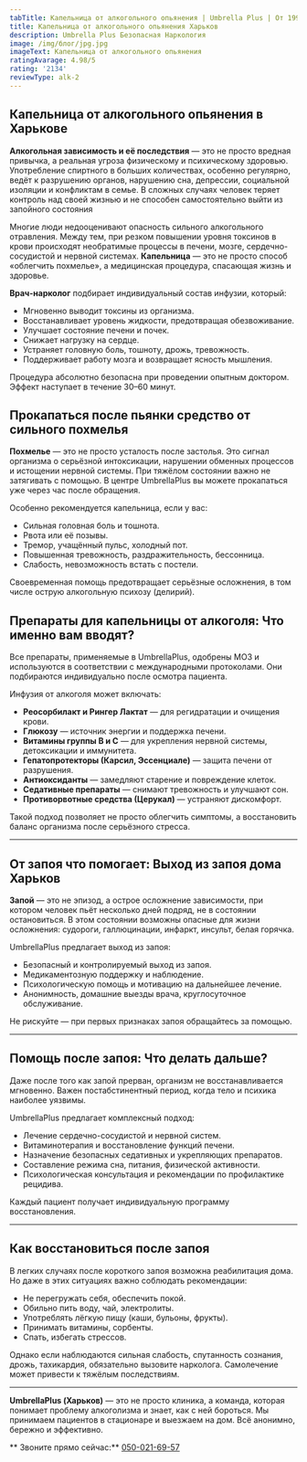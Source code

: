```yaml
---
tabTitle: Капельница от алкогольного опьянения | Umbrella Plus | От 1999 грн
title: Капельница от алкогольного опьянения Харьков
description: Umbrella Plus Безопасная Наркология
image: /img/блог/jpg.jpg
imageText: Капельница от алкогольного опьянения
ratingAvarage: 4.98/5
rating: '2134'
reviewType: alk-2
---
```


## Капельница от алкогольного опьянения в Харькове

**Алкогольная зависимость и её последствия** — это не просто вредная привычка, а реальная угроза физическому и психическому здоровью. Употребление спиртного в больших количествах, особенно регулярно, ведёт к разрушению органов, нарушению сна, депрессии, социальной изоляции и конфликтам в семье. В сложных случаях человек теряет контроль над своей жизнью и не способен самостоятельно выйти из запойного состояния

Многие люди недооценивают опасность сильного алкогольного отравления. Между тем, при резком повышении уровня токсинов в крови происходят необратимые процессы в печени, мозге, сердечно-сосудистой и нервной системах. **Капельница** — это не просто способ «облегчить похмелье», а медицинская процедура, спасающая жизнь и здоровье.

**Врач-нарколог** подбирает индивидуальный состав инфузии, который:

* Мгновенно выводит токсины из организма.
* Восстанавливает уровень жидкости, предотвращая обезвоживание.
* Улучшает состояние печени и почек.
* Снижает нагрузку на сердце.
* Устраняет головную боль, тошноту, дрожь, тревожность.
* Поддерживает работу мозга и возвращает ясность мышления.

Процедура абсолютно безопасна при проведении опытным доктором. Эффект наступает в течение 30–60 минут.

## Прокапаться после пьянки средство от сильного похмелья

**Похмелье** — это не просто усталость после застолья. Это сигнал организма о серьёзной интоксикации, нарушении обменных процессов и истощении нервной системы. При тяжёлом состоянии важно не затягивать с помощью. В центре UmbrellaPlus вы можете прокапаться уже через час после обращения.

Особенно рекомендуется капельница, если у вас:

* Сильная головная боль и тошнота.
* Рвота или её позывы.
* Тремор, учащённый пульс, холодный пот.
* Повышенная тревожность, раздражительность, бессонница.
* Слабость, невозможность встать с постели.

Своевременная помощь предотвращает серьёзные осложнения, в том числе острую алкогольную психозу (делирий).

## Препараты для капельницы от алкоголя: Что именно вам вводят?

Все препараты, применяемые в UmbrellaPlus, одобрены МОЗ и используются в соответствии с международными протоколами. Они подбираются индивидуально после осмотра пациента.

Инфузия от алкоголя может включать:

* **Реосорбилакт и Рингер Лактат** — для регидратации и очищения крови.
* **Глюкозу** — источник энергии и поддержка печени.
* **Витамины группы B и C** — для укрепления нервной системы, детоксикации и иммунитета.
* **Гепатопротекторы (Карсил, Эссенциале)** — защита печени от разрушения.
* **Антиоксиданты** — замедляют старение и повреждение клеток.
* **Седативные препараты** — снимают тревожность и улучшают сон.
* **Противорвотные средства (Церукал)** — устраняют дискомфорт.

Такой подход позволяет не просто облегчить симптомы, а восстановить баланс организма после серьёзного стресса.

***

## От запоя что помогает: Выход из запоя дома Харьков

**Запой** — это не эпизод, а острое осложнение зависимости, при котором человек пьёт несколько дней подряд, не в состоянии остановиться. В этом состоянии возможны опасные для жизни осложнения: судороги, галлюцинации, инфаркт, инсульт, белая горячка.

UmbrellaPlus предлагает выход из запоя:

* Безопасный и контролируемый выход из запоя.
* Медикаментозную поддержку и наблюдение.
* Психологическую помощь и мотивацию на дальнейшее лечение.
* Анонимность, домашние выезды врача, круглосуточное обслуживание.

Не рискуйте — при первых признаках запоя обращайтесь за помощью.

***

## Помощь после запоя: Что делать дальше?

Даже после того как запой прерван, организм не восстанавливается мгновенно. Важен постабстинентный период, когда тело и психика наиболее уязвимы.

UmbrellaPlus предлагает комплексный подход:

* Лечение сердечно-сосудистой и нервной систем.
* Витаминотерапия и восстановление функций печени.
* Назначение безопасных седативных и укрепляющих препаратов.
* Составление режима сна, питания, физической активности.
* Психологическая консультация и рекомендации по профилактике рецидива.

Каждый пациент получает индивидуальную программу восстановления.

***

## Как восстановиться после запоя

В легких случаях после короткого запоя возможна реабилитация дома. Но даже в этих ситуациях важно соблюдать рекомендации:

* Не перегружать себя, обеспечить покой.
* Обильно пить воду, чай, электролиты.
* Употреблять лёгкую пищу (каши, бульоны, фрукты).
* Принимать витамины, сорбенты.
* Спать, избегать стрессов.

Однако если наблюдаются сильная слабость, спутанность сознания, дрожь, тахикардия, обязательно вызовите нарколога. Самолечение может привести к тяжёлым последствиям.

***

**UmbrellaPlus (Харьков)** — это не просто клиника, а команда, которая понимает проблему алкоголизма и знает, как с ней бороться. Мы принимаем пациентов в стационаре и выезжаем на дом. Всё анонимно, бережно и эффективно.

\*\* Звоните прямо сейчас:\*\* [050-021-69-57](tel:0500216957)
